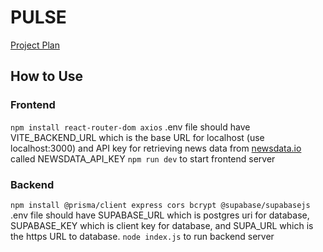 # PULSE
[Project Plan](https://docs.google.com/document/d/1U9uEtUsyl6Beo5HP-gf2QxNXOfDI54W2FzqRf2XchrI/edit#heading=h.hzjrfh6fsp6b)

## How to Use
### Frontend
```npm install react-router-dom axios```
.env file should have VITE_BACKEND_URL which is the base URL for localhost (use localhost:3000) and API key for retrieving news data from [newsdata.io](newsdata.io) called NEWSDATA_API_KEY
```npm run dev``` to start frontend server

### Backend
```npm install @prisma/client express cors bcrypt @supabase/supabasejs ```
.env file should have SUPABASE_URL which is postgres uri for database, SUPABASE_KEY which is client key for database, and SUPA_URL which is the https URL to database.
```node index.js``` to run backend server

